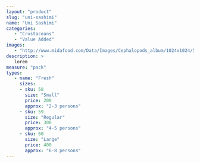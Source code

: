 ```yaml
---
layout: "product"
slug: "uni-sashimi"
name: "Uni Sashimi"
categories:
   - "Crustaceans"
   - "Value Added"
images:
   - "http://www.midafood.com/Data/Images/Cephalopods_album/1024x1024/54acdb77e60ec196.jpg"
description: >
   lorem
measure: "pack"
types: 
   - name: "Fresh"
     sizes: 
     - sku: 58
       size: "Small"
       price: 200
       approx: "2-3 persons"
     - sku: 59
       size: "Regular"
       price: 300
       approx: "4-5 persons"
     - sku: 60
       size: "Large"
       price: 400
       approx: "6-8 persons"
---
```

